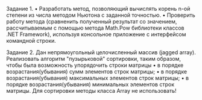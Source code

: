 Задание 1. 
  • Разработать метод, позволяющий вычислять корень n-ой степени из числа методом Ньютона с заданной точностью. 
  • Проверить работу метода (сравненить полученный результат со значением, рассчитываемым с помощью метода Math.Pow 
библиотеки классов .NET Framework), используя консольное приложение с интерфейсом командной строки. 

Задание 2. 
Дан непрямоугольный целочисленный массив (jagged array). Реализовать алгоритм "пузырьковой" сортировки, таким образом, 
чтобы была возможность упорядочить строки матрицы 
  • в порядке возрастания(убывания) сумм элементов строк матрицы; 
  • в порядке возрастания(убывания) максимальных элементов строк матрицы; 
  • в порядке возрастания(убывания) минимальных элементов строк матрицы. 
Для сортировки методы класса Array не использовать!
  
